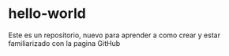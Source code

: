# hello-world
Este es un repositorio, nuevo para aprender a como crear y estar familiarizado con la pagina GitHub

